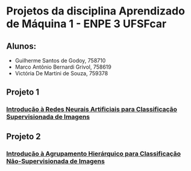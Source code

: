 # Projetos da disciplina Aprendizado de Máquina 1 - ENPE 3 UFSFcar
## Alunos: 
* Guilherme Santos de Godoy, 758710
* Marco Antônio Bernardi Grivol, 758619
* Victória De Martini de Souza, 759378

## Projeto 1
### [Introdução à Redes Neurais Artificiais para Classificação Supervisionada de Imagens](https://github.com/MarcoGrivol/aprendizado-maquina1/tree/master/Trabalho%201)

## Projeto 2
### [Introdução à Agrupamento Hierárquico para Classificação Não-Supervisionada de Imagens](https://github.com/MarcoGrivol/aprendizado-maquina1/tree/master/Trabalho%202)
